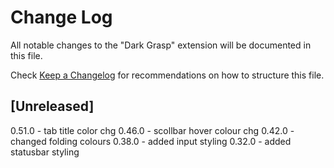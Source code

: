 # Change Log

All notable changes to the "Dark Grasp" extension will be documented in this file.

Check [Keep a Changelog](http://keepachangelog.com/) for recommendations on how to structure this file.

## [Unreleased]
0.51.0 - tab title color chg
0.46.0 - scollbar hover colour chg
0.42.0 - changed folding colours 
0.38.0 - added input styling
0.32.0 - added statusbar styling
